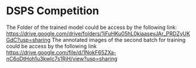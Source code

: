 # DSPS Competition
The Folder of the trained model could be access by the following link:
https://drive.google.com/drive/folders/1jFuHKu05hL0kiaasevJAr_PRDZyUKGdC?usp=sharing
The annotated images of the second batch for training could be access by the following link
https://drive.google.com/file/d/1NokF65ZXa-nC6oDtHoh1u3kwIc7s1RjH/view?usp=sharing
